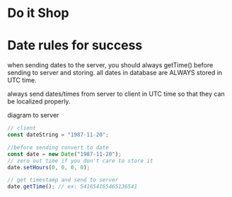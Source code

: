 # Do it Shop

# Date rules for success

when sending dates to the server, you should always getTime() before sending to server and storing.
all dates in database are ALWAYS stored in UTC time.

always send dates/times from server to client in UTC time so that they can be localized properly.

diagram to server

```js
// client
const dateString = "1987-11-20";

//before sending convert to date
const date = new Date("1987-11-20");
// zero out time if you don't care to store it
date.setHours(0, 0, 0, 0);

// get timestamp and send to server
date.getTime(); // ex: 541654165465136541
```
